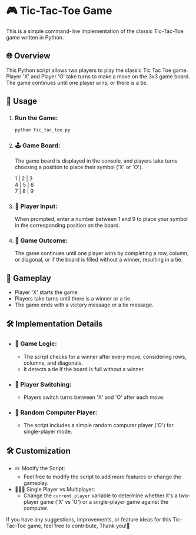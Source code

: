 # **🎮 Tic-Tac-Toe Game**

This is a simple command-line implementation of the classic Tic-Tac-Toe game written in Python.

## **🌐 Overview**
This Python script allows two players to play the classic Tic Tac Toe game. Player 'X' and Player 'O' take turns to make a move on the 3x3 game board. The game continues until one player wins, or there is a tie.

## **🚀 Usage**

1. ### Run the Game:

   ```bash
   python tic_tac_toe.py  
2. ### 🕹️ Game Board:
    The game board is displayed in the console, and players take turns choosing a position to place their symbol ('X' or 'O').  

    1 | 2 | 3  
    4 | 5 | 6  
    7 | 8 | 9  
3. ### 🎲 Player Input:
    When prompted, enter a number between 1 and 9 to place your symbol in the corresponding position on the board.
4. ### 🏁 Game Outcome:
    The game continues until one player wins by completing a row, column, or diagonal, or if the board is filled without a winner, resulting in a tie.

## **🔄 Gameplay**
+ Player 'X' starts the game.
+ Players take turns until there is a winner or a tie.
+ The game ends with a victory message or a tie message.

## **🛠️ Implementation Details**
+ ### 🧠 Game Logic:
  + The script checks for a winner after every move, considering rows, columns, and diagonals.
  + It detects a tie if the board is full without a winner.
+ ### 🔀 Player Switching:
  + Players switch turns between 'X' and 'O' after each move.
+ ### 🤖 Random Computer Player:
  + The script includes a simple random computer player ('O') for single-player mode.

## **🛠️ Customization**
+ ✏️ Modify the Script:
  + Feel free to modify the script to add more features or change the gameplay.
+ 🚶‍♂️🤝 Single Player vs Multiplayer:
  + Change the `current_player` variable to determine whether it's a two-player game ('X' vs 'O') or a single-player game against the computer.

If you have any suggestions, improvements, or feature ideas for this Tic-Tac-Toe game, feel free to contribute, Thank you!🙏
